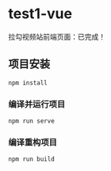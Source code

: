 # test1-vue

拉勾视频站前端页面：已完成！



## 项目安装
```
npm install
```

### 编译并运行项目
```
npm run serve
```

### 编译重构项目
```
npm run build
```

